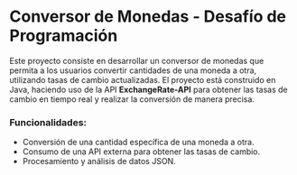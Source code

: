 # Conversor de Monedas - Desafío de Programación

Este proyecto consiste en desarrollar un conversor de monedas que permita a los usuarios convertir cantidades de una moneda a otra, utilizando tasas de cambio actualizadas. El proyecto está construido en Java, haciendo uso de la API **ExchangeRate-API** para obtener las tasas de cambio en tiempo real y realizar la conversión de manera precisa.

### Funcionalidades:

- Conversión de una cantidad específica de una moneda a otra.
- Consumo de una API externa para obtener las tasas de cambio.
- Procesamiento y análisis de datos JSON.


